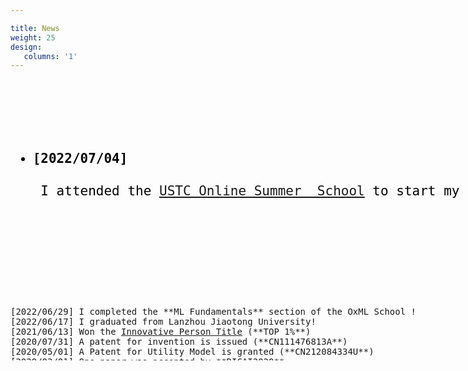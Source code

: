 ```yaml
---

title: News
weight: 25
design:
   columns: '1'
---
```

<pre style="width: 1350px; max-height: 450px; overflow-y: auto;">
  <ul style="font-size: 21px; color: black; font-family: "times new roman";">
    <li><h4>[2022/07/04]</h4> I attended the <a href="http://staff.ustc.edu.cn/~renjiec/SummerSchool_2022/index.html">USTC Online Summer  School</a> to start my Computer Graphics journey !  </li>



  </ul>

[2022/06/29] I completed the **ML Fundamentals** section of the OxML School !
[2022/06/17] I graduated from Lanzhou Jiaotong University!
[2021/06/13] Won the <a href="https://tuanwei.lzjtu.edu.cn/info/1043/2997.htm">Innovative Person Title</a> (**TOP 1%**)
[2020/07/31] A patent for invention is issued (**CN111476813A**)
[2020/05/01] A Patent for Utility Model is granted (**CN212084334U**)
[2020/03/01] One paper was accepted by **RICAI2020**
[2020/02/20] One paper was accepted by the <a href="https://navi.cnki.net/knavi/journals/LZKQ/detail">Scientific & Technical Information of Gansu (Chinese Journal) </a>
[2020/02/01] One paper was accepted by the <a href="https://navi.cnki.net/knavi/journals/DPJY/detail">Microcontrollers & Embedded Systems (Chinese Journal) </a>
</pre>
